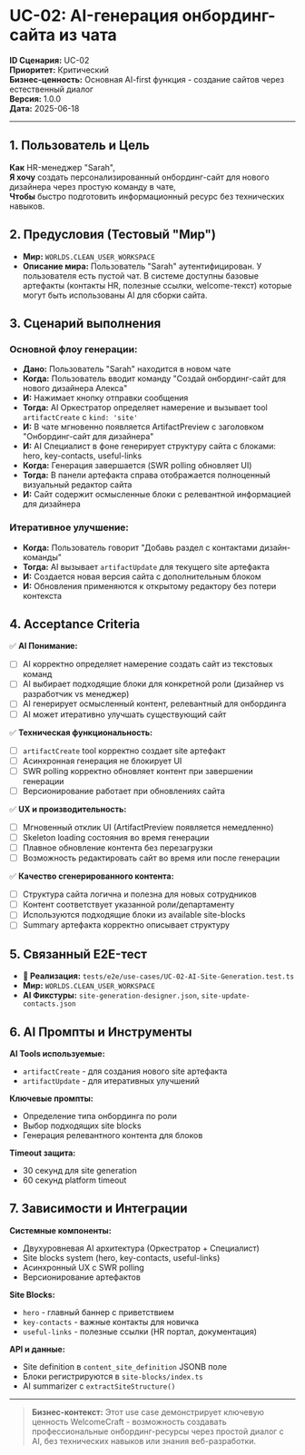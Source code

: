 # UC-02: AI-генерация онбординг-сайта из чата

**ID Сценария:** UC-02  
**Приоритет:** Критический  
**Бизнес-ценность:** Основная AI-first функция - создание сайтов через естественный диалог  
**Версия:** 1.0.0  
**Дата:** 2025-06-18

---

## 1. Пользователь и Цель

**Как** HR-менеджер "Sarah",  
**Я хочу** создать персонализированный онбординг-сайт для нового дизайнера через простую команду в чате,  
**Чтобы** быстро подготовить информационный ресурс без технических навыков.

## 2. Предусловия (Тестовый "Мир")

- **Мир:** `WORLDS.CLEAN_USER_WORKSPACE`
- **Описание мира:** Пользователь "Sarah" аутентифицирован. У пользователя есть пустой чат. В системе доступны базовые артефакты (контакты HR, полезные ссылки, welcome-текст) которые могут быть использованы AI для сборки сайта.

## 3. Сценарий выполнения

### Основной флоу генерации:
- **Дано:** Пользователь "Sarah" находится в новом чате
- **Когда:** Пользователь вводит команду "Создай онбординг-сайт для нового дизайнера Алекса"
- **И:** Нажимает кнопку отправки сообщения  
- **Тогда:** AI Оркестратор определяет намерение и вызывает tool `artifactCreate` с `kind: 'site'`
- **И:** В чате мгновенно появляется ArtifactPreview с заголовком "Онбординг-сайт для дизайнера"
- **И:** AI Специалист в фоне генерирует структуру сайта с блоками: hero, key-contacts, useful-links
- **Когда:** Генерация завершается (SWR polling обновляет UI)
- **Тогда:** В панели артефакта справа отображается полноценный визуальный редактор сайта
- **И:** Сайт содержит осмысленные блоки с релевантной информацией для дизайнера

### Итеративное улучшение:
- **Когда:** Пользователь говорит "Добавь раздел с контактами дизайн-команды"  
- **Тогда:** AI вызывает `artifactUpdate` для текущего site артефакта
- **И:** Создается новая версия сайта с дополнительным блоком
- **И:** Обновления применяются к открытому редактору без потери контекста

## 4. Acceptance Criteria

✅ **AI Понимание:**
- [ ] AI корректно определяет намерение создать сайт из текстовых команд
- [ ] AI выбирает подходящие блоки для конкретной роли (дизайнер vs разработчик vs менеджер)
- [ ] AI генерирует осмысленный контент, релевантный для онбординга
- [ ] AI может итеративно улучшать существующий сайт

✅ **Техническая функциональность:**
- [ ] `artifactCreate` tool корректно создает site артефакт
- [ ] Асинхронная генерация не блокирует UI
- [ ] SWR polling корректно обновляет контент при завершении генерации
- [ ] Версионирование работает при обновлениях сайта

✅ **UX и производительность:**
- [ ] Мгновенный отклик UI (ArtifactPreview появляется немедленно)
- [ ] Skeleton loading состояния во время генерации
- [ ] Плавное обновление контента без перезагрузки
- [ ] Возможность редактировать сайт во время или после генерации

✅ **Качество сгенерированного контента:**
- [ ] Структура сайта логична и полезна для новых сотрудников
- [ ] Контент соответствует указанной роли/департаменту
- [ ] Используются подходящие блоки из available site-blocks
- [ ] Summary артефакта корректно описывает структуру

## 5. Связанный E2E-тест

- **🔗 Реализация:** `tests/e2e/use-cases/UC-02-AI-Site-Generation.test.ts`
- **Мир:** `WORLDS.CLEAN_USER_WORKSPACE`
- **AI Фикстуры:** `site-generation-designer.json`, `site-update-contacts.json`

## 6. AI Промпты и Инструменты

**AI Tools используемые:**
- `artifactCreate` - для создания нового site артефакта
- `artifactUpdate` - для итеративных улучшений

**Ключевые промпты:**
- Определение типа онбординга по роли
- Выбор подходящих site blocks
- Генерация релевантного контента для блоков

**Timeout защита:**
- 30 секунд для site generation
- 60 секунд platform timeout

## 7. Зависимости и Интеграции

**Системные компоненты:**
- Двухуровневая AI архитектура (Оркестратор + Специалист)
- Site blocks system (hero, key-contacts, useful-links)
- Асинхронный UX с SWR polling
- Версионирование артефактов

**Site Blocks:**
- `hero` - главный баннер с приветствием
- `key-contacts` - важные контакты для новичка
- `useful-links` - полезные ссылки (HR портал, документация)

**API и данные:**
- Site definition в `content_site_definition` JSONB поле
- Блоки регистрируются в `site-blocks/index.ts`
- AI summarizer с `extractSiteStructure()`

---

> **Бизнес-контекст:** Этот use case демонстрирует ключевую ценность WelcomeCraft - возможность создавать профессиональные онбординг-ресурсы через простой диалог с AI, без технических навыков или знания веб-разработки.